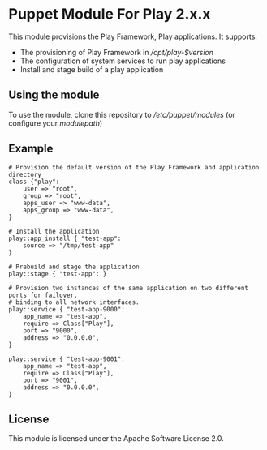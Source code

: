 Puppet Module For Play 2.x.x
============================

This module provisions the Play Framework, Play applications. It supports:

* The provisioning of Play Framework in _/opt/play-$version_
* The configuration of system services to run play applications
* Install and stage build of a play application

Using the module
----------------
To use the module, clone this repository to _/etc/puppet/modules_ (or configure your _modulepath_)

Example
-------

	# Provision the default version of the Play Framework and application directory 
	class {"play":
		user => "root",
		group => "root",
		apps_user => "www-data",
		apps_group => "www-data",
	}
	
	# Install the application
	play::app_install { "test-app":
		source => "/tmp/test-app"
	}
	
	# Prebuild and stage the application
	play::stage { "test-app": }
	
	# Provision two instances of the same application on two different ports for failover,
	# binding to all network interfaces.
	play::service { "test-app-9000":
		app_name => "test-app",
		require => Class["Play"],
		port => "9000",
		address => "0.0.0.0",
	}
	
	play::service { "test-app-9001":
		app_name => "test-app",
		require => Class["Play"],
		port => "9001",
		address => "0.0.0.0",
	}


License
-------

This module is licensed under the Apache Software License 2.0.